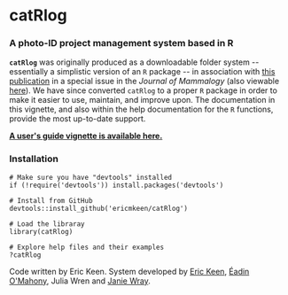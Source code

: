 # catRlog
### A photo-ID project management system based in R

**`catRlog`** was originally produced as a downloadable folder system -- essentially a simplistic version of an `R` package -- in association with [this publication](https://link.springer.com/article/10.1007%2Fs42991-021-00158-7) in a special issue in the *Journal of Mammalogy* (also viewable [here](https://rdcu.be/csdPC)). We have since converted `catRlog` to a proper `R` package in order to make it easier to use, maintain, and improve upon. The documentation in this vignette, and also within the help documentation for the `R` functions, provide the most up-to-date support. 

**[A user's guide vignette is available here.](https://ericmkeen.github.io/catRlog/)** 

### Installation
```{r, echo=TRUE, eval=FALSE, include=TRUE, suppressWarnings=TRUE, suppressMessages=TRUE}
# Make sure you have "devtools" installed
if (!require('devtools')) install.packages('devtools')

# Install from GitHub
devtools::install_github('ericmkeen/catRlog')

# Load the libraray
library(catRlog)

# Explore help files and their examples
?catRlog
```

Code written by Eric Keen. 
System developed by [Eric Keen](https://new.sewanee.edu/our-faculty-staff/eric-ezell/), [Éadin O'Mahony](https://eadinomahony.wordpress.com/), Julia Wren and [Janie Wray](https://bcwhales.org/our-team/).


